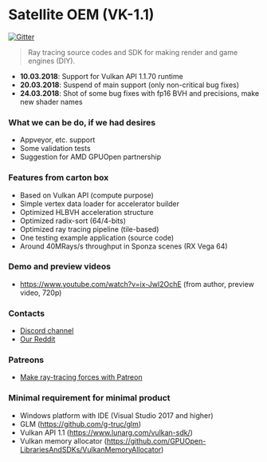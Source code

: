 # Satellite OEM (VK-1.1)

[![Gitter](https://badges.gitter.im/world8th/satellite-oem.svg)](https://gitter.im/world8th/satellite-oem?utm_source=badge&utm_medium=badge&utm_campaign=pr-badge) 

> Ray tracing source codes and SDK for making render and game engines (DIY). 

* **10.03.2018**: Support for Vulkan API 1.1.70 runtime 
* **20.03.2018**: Suspend of main support (only non-critical bug fixes)
* **24.03.2018**: Shot of some bug fixes with fp16 BVH and precisions, make new shader names 

### What we can be do, if we had desires

* Appveyor, etc. support 
* Some validation tests
* Suggestion for AMD GPUOpen partnership

### Features from carton box

* Based on Vulkan API (compute purpose)
* Simple vertex data loader for accelerator builder
* Optimized HLBVH acceleration structure 
* Optimized radix-sort (64/4-bits)
* Optimized ray tracing pipeline (tile-based)
* One testing example application (source code)
* Around 40MRays/s throughput in Sponza scenes (RX Vega 64)

### Demo and preview videos

* https://www.youtube.com/watch?v=ix-Jwl2OchE (from author, preview video, 720p)

### Contacts 

* [Discord channel](https://discordapp.com/invite/HFfADHH)
* [Our Reddit](https://www.reddit.com/user/elviras9t/)

### Patreons

* [Make ray-tracing forces with Patreon](https://www.patreon.com/open_ray_traced_forces)

### Minimal requirement for minimal product

* Windows platform with IDE (Visual Studio 2017 and higher)
* GLM (https://github.com/g-truc/glm)
* Vulkan API 1.1 (https://www.lunarg.com/vulkan-sdk/)
* Vulkan memory allocator (https://github.com/GPUOpen-LibrariesAndSDKs/VulkanMemoryAllocator)

